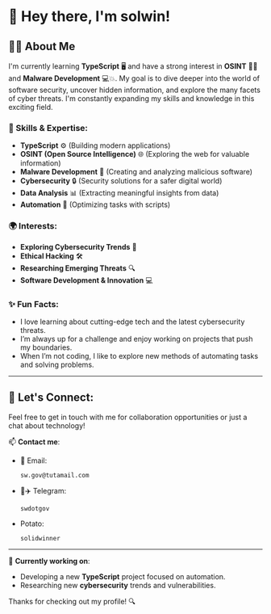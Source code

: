 # 👋 Hey there, I'm solwin!

## 👨‍💻 About Me
I'm currently learning **TypeScript** 🖥️ and have a strong interest in **OSINT** 🕵️‍♂️ and **Malware Development** 💻💥. My goal is to dive deeper into the world of software security, uncover hidden information, and explore the many facets of cyber threats. I'm constantly expanding my skills and knowledge in this exciting field.

### 🔧 Skills & Expertise:
- **TypeScript** ⚙️ (Building modern applications)
- **OSINT (Open Source Intelligence)** 🌐 (Exploring the web for valuable information)
- **Malware Development** 🦠 (Creating and analyzing malicious software)
- **Cybersecurity** 🔒 (Security solutions for a safer digital world)
- **Data Analysis** 📊 (Extracting meaningful insights from data)
- **Automation** 🤖 (Optimizing tasks with scripts)

### 🌍 Interests:
- **Exploring Cybersecurity Trends** 🚀
- **Ethical Hacking** 🛠️
- **Researching Emerging Threats** 🔍
- **Software Development & Innovation** 💻

### ✨ Fun Facts:
- I love learning about cutting-edge tech and the latest cybersecurity threats.
- I’m always up for a challenge and enjoy working on projects that push my boundaries.
- When I’m not coding, I like to explore new methods of automating tasks and solving problems.

---

## 💬 Let's Connect:
Feel free to get in touch with me for collaboration opportunities or just a chat about technology!

📫 **Contact me**:
- 📧 Email:   <strong> </strong>
  ```
  sw.gov@tutamail.com
  ```
- 📱✈️ Telegram:   <strong> </strong>
  ```
  swdotgov
  ```
- Potato:   <strong> </strong>
  ```
  solidwinner
  ```
---

🌟 **Currently working on**:
- Developing a new **TypeScript** project focused on automation.
- Researching new **cybersecurity** trends and vulnerabilities.

Thanks for checking out my profile! 🔍
